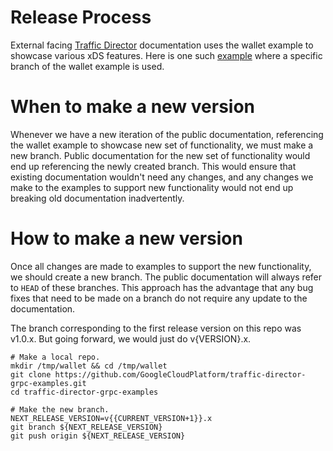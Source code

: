 # Release Process

External facing [Traffic Director](https://cloud.google.com/traffic-director)
documentation uses the wallet example to showcase various xDS features. Here is
one such [example][wallet-example-in-td-docs] where a specific branch of the
wallet example is used.

[wallet-example-in-td-docs]:
https://cloud.google.com/traffic-director/docs/proxyless-configure-advanced-traffic-management#verify-routing-configuration

# When to make a new version
Whenever we have a new iteration of the public documentation, referencing the
wallet example to showcase new set of functionality, we must make a new branch.
Public documentation for the new set of functionality would end up referencing
the newly created branch. This would ensure that existing documentation wouldn't
need any changes, and any changes we make to the examples to support new
functionality would not end up breaking old documentation inadvertently.

# How to make a new version
Once all changes are made to examples to support the new functionality, we
should create a new branch. The public documentation will always refer to `HEAD`
of these branches. This approach has the advantage that any bug fixes that need
to be made on a branch do not require any update to the documentation.

The branch corresponding to the first release version on this repo was v1.0.x.
But going forward, we would just do v{VERSION}.x.

```
# Make a local repo.
mkdir /tmp/wallet && cd /tmp/wallet
git clone https://github.com/GoogleCloudPlatform/traffic-director-grpc-examples.git
cd traffic-director-grpc-examples

# Make the new branch.
NEXT_RELEASE_VERSION=v{{CURRENT_VERSION+1}}.x
git branch ${NEXT_RELEASE_VERSION}
git push origin ${NEXT_RELEASE_VERSION}
```

